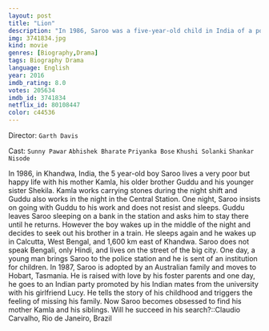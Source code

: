 ```yaml
---
layout: post
title: "Lion"
description: "In 1986, Saroo was a five-year-old child in India of a poor but happy rural family. On a trip with his brother, Saroo soon finds himself alone and trapped in a moving decommissioned passenger train that takes him to Calcutta, 1000 miles away from home. Now totally lost in an alien urban environment and too young to identify either himself or his home to the authorities, Saroo struggles to survive as a street child until he is sent to an orphanage. Soon, Saroo is selected to be adopted by the Brierley fam.."
img: 3741834.jpg
kind: movie
genres: [Biography,Drama]
tags: Biography Drama 
language: English
year: 2016
imdb_rating: 8.0
votes: 205634
imdb_id: 3741834
netflix_id: 80108447
color: c44536
---
```

Director: `Garth Davis`  

Cast: `Sunny Pawar` `Abhishek Bharate` `Priyanka Bose` `Khushi Solanki` `Shankar Nisode` 

In 1986, in Khandwa, India, the 5 year-old boy Saroo lives a very poor but happy life with his mother Kamla, his older brother Guddu and his younger sister Shekila. Kamla works carrying stones during the night shift and Guddu also works in the night in the Central Station. One night, Saroo insists on going with Guddu to his work and does not resist and sleeps. Guddu leaves Saroo sleeping on a bank in the station and asks him to stay there until he returns. However the boy wakes up in the middle of the night and decides to seek out his brother in a train. He sleeps again and he wakes up in Calcutta, West Bengal, and 1,600 km east of Khandwa. Saroo does not speak Bengali, only Hindi, and lives on the street of the big city. One day, a young man brings Saroo to the police station and he is sent of an institution for children. In 1987, Saroo is adopted by an Australian family and moves to Hobart, Tasmania. He is raised with love by his foster parents and one day, he goes to an Indian party promoted by his Indian mates from the university with his girlfriend Lucy. He tells the story of his childhood and triggers the feeling of missing his family. Now Saroo becomes obsessed to find his mother Kamla and his siblings. Will he succeed in his search?::Claudio Carvalho, Rio de Janeiro, Brazil